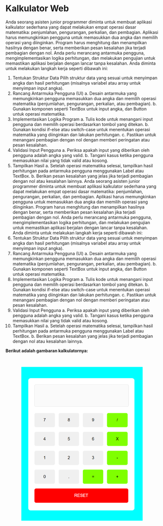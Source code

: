 # Kalkulator Web

Anda seorang asisten junior programmer diminta untuk membuat aplikasi kalkulator sederhana yang dapat melakukan empat operasi dasar matematika: penjumlahan, pengurangan, perkalian, dan pembagian. Aplikasi harus memungkinkan pengguna untuk memasukkan dua angka dan memilih operasi yang diinginkan. Program harus menghitung dan menampilkan hasilnya dengan benar, serta memberikan pesan kesalahan jika terjadi pembagian dengan nol. Anda perlu merancang antarmuka pengguna, mengimplementasikan logika perhitungan, dan melakukan pengujian untuk memastikan aplikasi berjalan dengan lancar tanpa kesalahan. Anda diminta untuk melakukan langkah kerja seperti dibawah ini:

1. Tentukan Struktur Data
   Pilih struktur data yang sesuai untuk menyimpan angka dan hasil perhitungan (misalnya variabel atau array untuk menyimpan input angka).
2. Rancang Antarmuka Pengguna (UI)
   a. Desain antarmuka yang memungkinkan pengguna memasukkan dua angka dan memilih operasi matematika (penjumlahan, pengurangan, perkalian, atau pembagian).
   b. Gunakan komponen seperti TextBox untuk input angka, dan Button untuk operasi matematika.
3. Implementasikan Logika Program
   a. Tulis kode untuk menangani input pengguna dan memilih operasi berdasarkan tombol yang ditekan.
   b. Gunakan kondisi if-else atau switch-case untuk menentukan operasi matematika yang diinginkan dan lakukan perhitungan.
   c. Pastikan untuk menangani pembagian dengan nol dengan memberi peringatan atau pesan kesalahan.
4. Validasi Input Pengguna
   a. Periksa apakah input yang diberikan oleh pengguna adalah angka yang valid.
   b. Tangani kasus ketika pengguna memasukkan nilai yang tidak valid atau kosong.
5. Tampilkan Hasil
   a. Setelah operasi matematika selesai, tampilkan hasil perhitungan pada antarmuka pengguna menggunakan Label atau TextBox.
   b. Berikan pesan kesalahan yang jelas jika terjadi pembagian dengan nol atau kesalahan lainnya.
   Anda seorang asisten junior programmer diminta untuk membuat aplikasi kalkulator sederhana yang dapat melakukan empat operasi dasar matematika: penjumlahan, pengurangan, perkalian, dan pembagian. Aplikasi harus memungkinkan pengguna untuk memasukkan dua angka dan memilih operasi yang diinginkan. Program harus menghitung dan menampilkan hasilnya dengan benar, serta memberikan pesan kesalahan jika terjadi pembagian dengan nol. Anda perlu merancang antarmuka pengguna, mengimplementasikan logika perhitungan, dan melakukan pengujian untuk memastikan aplikasi berjalan dengan lancar tanpa kesalahan. Anda diminta untuk melakukan langkah kerja seperti dibawah ini:
6. Tentukan Struktur Data
   Pilih struktur data yang sesuai untuk menyimpan angka dan hasil perhitungan (misalnya variabel atau array untuk menyimpan input angka).
7. Rancang Antarmuka Pengguna (UI)
   a. Desain antarmuka yang memungkinkan pengguna memasukkan dua angka dan memilih operasi matematika (penjumlahan, pengurangan, perkalian, atau pembagian).
   b. Gunakan komponen seperti TextBox untuk input angka, dan Button untuk operasi matematika.
8. Implementasikan Logika Program
   a. Tulis kode untuk menangani input pengguna dan memilih operasi berdasarkan tombol yang ditekan.
   b. Gunakan kondisi if-else atau switch-case untuk menentukan operasi matematika yang diinginkan dan lakukan perhitungan.
   c. Pastikan untuk menangani pembagian dengan nol dengan memberi peringatan atau pesan kesalahan.
9. Validasi Input Pengguna
   a. Periksa apakah input yang diberikan oleh pengguna adalah angka yang valid.
   b. Tangani kasus ketika pengguna memasukkan nilai yang tidak valid atau kosong.
10. Tampilkan Hasil
    a. Setelah operasi matematika selesai, tampilkan hasil perhitungan pada antarmuka pengguna menggunakan Label atau TextBox.
    b. Berikan pesan kesalahan yang jelas jika terjadi pembagian dengan nol atau kesalahan lainnya.

<p>
<strong>
Berikut adalah gambaran kalkulatornya:
</strong>
</p>

<br>
<p align="center"><img src="img/kalkulator.png" width="400" alt="Laravel Logo"></p>

